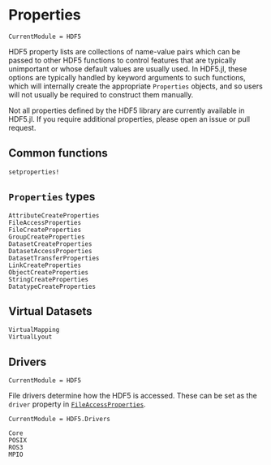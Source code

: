 # Properties

```@meta
CurrentModule = HDF5
```

HDF5 property lists are collections of name-value pairs which can be passed to other HDF5
functions to control features that are typically unimportant or whose default values are
usually used. In HDF5.jl, these options are typically handled by keyword arguments to such
functions, which will internally create the appropriate `Properties` objects, and
so users will not usually be required to construct them manually.

Not all properties defined by the HDF5 library are currently available in HDF5.jl. If you
require additional properties, please open an issue or pull request.

## Common functions

```@docs
setproperties!
```

## `Properties` types

```@docs
AttributeCreateProperties
FileAccessProperties
FileCreateProperties
GroupCreateProperties
DatasetCreateProperties
DatasetAccessProperties
DatasetTransferProperties
LinkCreateProperties
ObjectCreateProperties
StringCreateProperties
DatatypeCreateProperties
```

## Virtual Datasets

```@docs
VirtualMapping
VirtualLyout
```

## Drivers

```@meta
CurrentModule = HDF5
```

File drivers determine how the HDF5 is accessed. These can be set as the `driver` property in [`FileAccessProperties`](@ref).

```@meta
CurrentModule = HDF5.Drivers
```

```@docs
Core
POSIX
ROS3
MPIO
```


